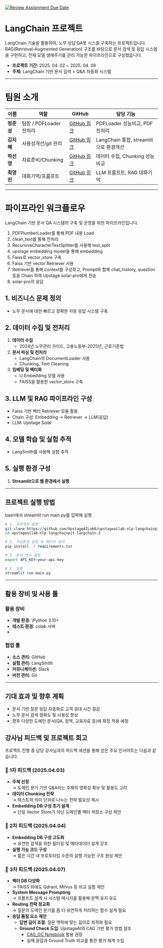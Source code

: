 [![Review Assignment Due Date](https://classroom.github.com/assets/deadline-readme-button-22041afd0340ce965d47ae6ef1cefeee28c7c493a6346c4f15d667ab976d596c.svg)](https://classroom.github.com/a/5BS4k7bR)
# **LangChain 프로젝트**

LangChain 기술을 활용하여, 노무 상담 QA봇 시스을 구축하는 프로젝트입니다.  
RAG(Retrieval-Augmented Generation) 구조를 바탕으로 문서 검색 및 응답 시스템을 구현하고, 전체 모델 생애주기를 관리 가능한 파이프라인으로 구성했습니다.

- **프로젝트 기간:** 2025. 04. 02 ~ 2025. 04. 08 
- **주제:** LangChain 기반 문서 검색 + Q&A 자동화 시스템  

---

# **팀원 소개**

| 이름      | 역할             | GitHub                | 담당 기능                                         |
|-----------|------------------|------------------------|--------------------------------------------------|
| **정준성** | 팀장 / PDFLoader 전처리 | [GitHub 링크](#)       | PDFLoader 성능비교, PDF 전처리 |
| **김지혜** |  사용성개선/git 관리   | [GitHub 링크](#)       | LangChain 통합, streamlit으로 환경개선 |
| **하선영** | 자료준비/Chunking | [GitHub 링크](#)       | 데이터 수집, Chunking 성능비교           |
| **최영진** | 대화기억/프롬프트     | [GitHub 링크](#)       | LLM 프롬프트, RAG 대화기억     |

---

# **파이프라인 워크플로우**

LangChain 기반 문서 QA 시스템의 구축 및 운영을 위한 파이프라인입니다.
1. PDFPlumberLoader를 통해 PDF 내용 Load
2. clean_text를 통해 전처리
3. RecursiveCharacterTextSplitter를 사용해 text_split
4. upstage embedding model을 통해 embedding
5. Faiss로 vector_store 구축
6. Faiss 기반 vector Retriever 사용
7. Retriever를 통해 context를 구성하고, Prompt와 함께 chat_history, question 등을 Chain 하여 Upstage solar-pro에게 전송
8. solar-pro의 응답

## **1. 비즈니스 문제 정의**
- 노무 문서에 대한 빠르고 정확한 자동 응답 시스템 구축

## **2. 데이터 수집 및 전처리**
1. **데이터 수집**
   - 2024년 노무관리 가이드, 고용노동부-2025년, 근로기준법
2. **문서 파싱 및 전처리**
   - LangChain의 DocumentLoader 사용
   - Chunking, Text Cleaning
3. **임베딩 및 벡터화**
   - U Embedding 모델 사용
   - FAISS을 활용한 vector_store 구축

## **3. LLM 및 RAG 파이프라인 구성**
- Faiss 기반 벡터 Retriever 모듈 활용
- Chain 구성: Embedding → Retriever → LLM(응답)
- LLM: Upstage Solar

## **4. 모델 학습 및 실험 추적**
- LangSmith를 사용해 실험 추적

## **5. 실행 환경 구성**
1. **Streamlit으로 웹 환경에서 실행**

---

## **프로젝트 실행 방법**

bash에서 streamlit run main.py를 입력해 실행

```bash
# 1. 프로젝트 클론
git clone https://github.com/UpstageAILab6/upstageailab-nlp-langchainpjt-langchain-2.git
cd upstageailab-nlp-langchainpjt-langchain-2

# 2. 가상환경 설정 및 패키지 설치
pip install -r requirements.txt

# 3. 환경 변수 설정
export API_KEY=your-api-key

# 4. 실행
streamlit run main.py
```

---

## **활용 장비 및 사용 툴**

### **활용 장비**
- **개발 환경:** \Python 3.10+
- **테스트 환경:** colab 서버
- 
### **협업 툴**
- **소스 관리:** GitHub
- **실험 관리:** LangSmith
- **커뮤니케이션:** Slack
- **버전 관리:** Git

---

## **기대 효과 및 향후 계획**
- 문서 기반 질문 응답 자동화로 고객 응대 시간 절감
- 노무 문서 검색 정확도 및 사용성 향상
- 향후 다양한 도메인 문서(QA, 정책, 교육자료 등)에 확장 적용 예정

## **강사님 피드백 및 프로젝트 회고**

프로젝트 진행 중 담당 강사님과의 피드백 세션을 통해 얻은 주요 인사이트는 다음과 같습니다.

### 📌 **1차 피드백 (2025.04.03)**
- **주제 선정**  
  → 도메인 분기 기반 Q&A라는 주제의 명확성 확보 및 활용도 고려
- **데이터 Chunking 전략**  
  → 텍스트의 의미 단위로 나누는 전략 필요성 제시
- **Embedding DB 구성 초기 설계**  
  → 단일 Vector Store가 아닌 도메인별 벡터 저장소 구성 제안

### 📌 **2차 피드백 (2025.04.04)**
- **Embedding DB 구성 고도화**  
  → 유연한 검색을 위한 필터링 및 메타데이터 설계 강조
- **실행 가능 코드 구성**  
  → 짧은 시간 내 프로토타입 수준의 실행 가능한 구조 완성 제안

### 📌 **3차 피드백 (2025.04.07)**
- **벡터 DB 다양화**  
  → FAISS 외에도 Qdrant, Milvus 등 비교 실험 제안
- **System Message Prompting**  
  → 프롬프트 설계 시 시스템 메시지를 활용해 문맥 유지 유도
- **Routing 전략 정교화**  
  → 질문의 도메인 분기를 좀 더 유연하게 처리하는 함수 설계 필요
- **응답 품질 요소 제안**  
  - **답변 길이 조절**: 질문 맥락에 맞는 길이로 최적화 필요  
  - **Ground Check 도입**: UpstageAI의 CAG 기반 평가 방법 참조  
    - [CAG_GC Notebook](https://github.com/UpstageAI/cookbook/blob/main/Solar-Fullstack-LLM-101/04_CAG_GC.ipynb) 활용 권장  
    - 실제 응답과 Ground Truth 비교를 통한 평가 체계 수립
